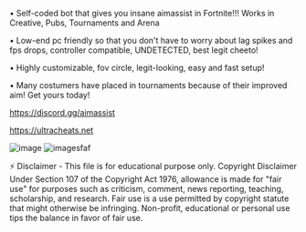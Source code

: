 • Self-coded bot that gives you insane aimassist in Fortnite!!!   Works in Creative, Pubs, Tournaments and Arena

• Low-end pc friendly so that you don't have to worry about lag spikes and fps drops, controller compatible, UNDETECTED, best legit cheeto!

• Highly customizable, fov circle, legit-looking, easy and fast setup!

• Many costumers have placed in tournaments because of their improved aim! Get yours today!

https://discord.gg/aimassist 

https://ultracheats.net 

![image](https://user-images.githubusercontent.com/105129035/205740426-94d37977-e5b9-4cdb-a5d1-18ab1397935f.png)
![imagesfaf](https://user-images.githubusercontent.com/105129035/210282124-5a4a8186-e346-446d-acf5-625d5030e0ef.png)

⚡ Disclaimer - This file is for educational purpose only. Copyright Disclaimer Under Section 107 of the Copyright Act 1976, allowance is made for "fair use" for purposes such as criticism, comment, news reporting, teaching, scholarship, and research. Fair use is a use permitted by copyright statute that might otherwise be infringing. Non-profit, educational or personal use tips the balance in favor of fair use.





